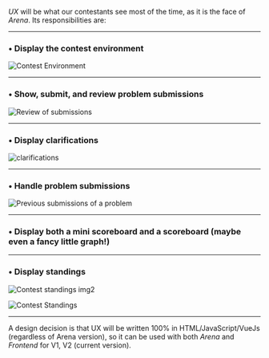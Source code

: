 _UX_ will be what our contestants see most of the time, as it is the face of _Arena_. Its responsibilities are:

---

### • Display the contest environment

![Contest Environment](https://github.com/user-attachments/assets/663cf488-ff15-4112-bf7d-5149ad983765)


---

### • Show, submit, and review problem submissions

![Review of submissions](https://github.com/user-attachments/assets/87c12e4e-bb41-41bb-931f-8ac4338ff7bf)

---

### • Display clarifications  

![clarifications](https://github.com/user-attachments/assets/186e0aa3-f645-425a-ab98-351d82df6e8a)

---

### • Handle problem submissions

![Previous submissions of a problem](https://github.com/user-attachments/assets/b1a56c84-1ef1-42ca-a5e9-31fa4d69dc81)

---

### • Display both a mini scoreboard and a scoreboard (maybe even a fancy little graph!)  

---

### • Display standings

![Contest standings img2](https://github.com/user-attachments/assets/901b3847-e9f7-412d-bf22-3391a448d185)



![Contest Standings](https://github.com/user-attachments/assets/f6f1fd88-401e-4198-bd0d-adc09f1213d5)

---

A design decision is that UX will be written 100% in HTML/JavaScript/VueJs (regardless of Arena version), so it can be used with both _Arena_ and _Frontend_ for V1, V2 (current version).
